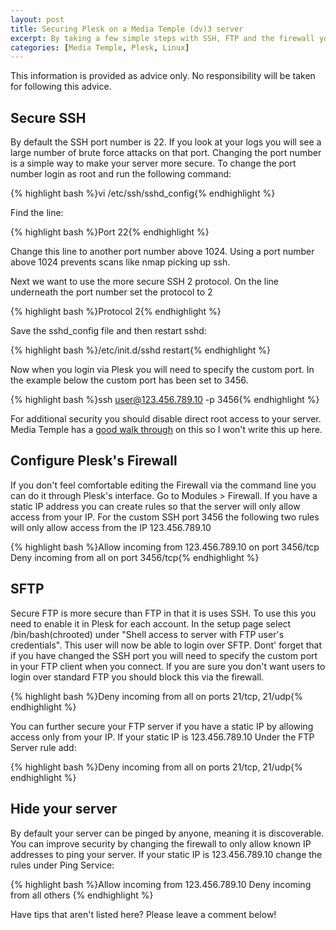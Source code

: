 ```yaml
--- 
layout: post
title: Securing Plesk on a Media Temple (dv)3 server
excerpt: By taking a few simple steps with SSH, FTP and the firewall you can make your Plesk server more secure than the default configuration.
categories: [Media Temple, Plesk, Linux]
---
```

This information is provided as advice only. No responsibility will be taken for following this advice. 

## Secure SSH

By default the SSH port number is 22. If you look at your logs you will see a large number of brute force attacks on that port. Changing the port number is a simple way to make your server more secure. To change the port number login as root and run the following command: 

{% highlight bash %}vi /etc/ssh/sshd_config{% endhighlight %}

Find the line: 

{% highlight bash %}Port 22{% endhighlight %}

Change this line to another port number above 1024. Using a port number above 1024 prevents scans like nmap picking up ssh. 

Next we want to use the more secure SSH 2 protocol. On the line underneath the port number set the protocol to 2 

{% highlight bash %}Protocol 2{% endhighlight %}

Save the sshd_config file and then restart sshd: 

{% highlight bash %}/etc/init.d/sshd restart{% endhighlight %}

Now when you login via Plesk you will need to specify the custom port. In the example below the custom port has been set to 3456. 

{% highlight bash %}ssh user@123.456.789.10 -p 3456{% endhighlight %}

For additional security you should disable direct root access to your server. Media Temple has a [good walk through][1] on this so I won't write this up here.

## Configure Plesk's Firewall

If you don't feel comfortable editing the Firewall via the command line you can do it through Plesk's interface. Go to Modules > Firewall. If you have a static IP address you can create rules so that the server will only allow access from your IP. For the custom SSH port 3456 the following two rules will only allow access from the IP 123.456.789.10 

{% highlight bash %}Allow incoming from 123.456.789.10 on port 3456/tcp Deny incoming from all on port 3456/tcp{% endhighlight %}


## SFTP

Secure FTP is more secure than FTP in that it is uses SSH. To use this you need to enable it in Plesk for each account. In the setup page select /bin/bash(chrooted) under "Shell access to server with FTP user's credentials". This user will now be able to login over SFTP. Dont' forget that if you have changed the SSH port you will need to specify the custom port in your FTP client when you connect. If you are sure you don't want users to login over standard FTP you should block this via the firewall.  

{% highlight bash %}Deny incoming from all on ports 21/tcp, 21/udp{% endhighlight %}

You can further secure your FTP server if you have a static IP by allowing access only from your IP. If your static IP is 123.456.789.10 Under the FTP Server rule add: 

{% highlight bash %}Deny incoming from all on ports 21/tcp, 21/udp{% endhighlight %}

## Hide your server

By default your server can be pinged by anyone, meaning it is discoverable. You can improve security by changing the firewall to only allow known IP addresses to ping your server. If your static IP is 123.456.789.10 change the rules under Ping Service: 

{% highlight bash %}Allow incoming from 123.456.789.10 Deny incoming from all others {% endhighlight %}

Have tips that aren't listed here? Please leave a comment below!

 [1]: http://kb.mediatemple.net/article.php?id=713



